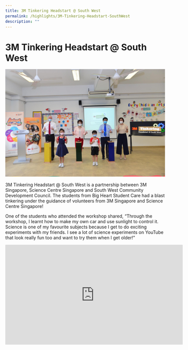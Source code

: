 ```yaml
---
title: 3M Tinkering Headstart @ South West
permalink: /highlights/3M-Tinkering-Headstart-SouthWest
description: ""
---
```

3M Tinkering Headstart @ South West
===================================

![3M](/images/Highlights/3M%20hr.jpg)

3M Tinkering Headstart @ South West is a partnership between 3M Singapore, Science Centre Singapore and South West Community Development Council. The students from Big Heart Student Care had a blast tinkering under the guidance of volunteers from 3M Singapore and Science Centre Singapore!

One of the students who attended the workshop shared, “Through the workshop, I learnt how to make my own car and use sunlight to control it. Science is one of my favourite subjects because I get to do exciting experiments with my friends. I see a lot of science experiments on YouTube that look really fun too and want to try them when I get older!” 

<iframe width="560" height="315" src="https://www.youtube.com/embed/Rbq3Nk9WIwE" title="YouTube video player" frameborder="0" allow="accelerometer; autoplay; clipboard-write; encrypted-media; gyroscope; picture-in-picture" allowfullscreen></iframe>